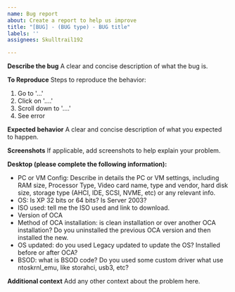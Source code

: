 ```yaml
---
name: Bug report
about: Create a report to help us improve
title: "[BUG] - (BUG type) - BUG title"
labels: ''
assignees: Skulltrail192

---
```


**Describe the bug**
A clear and concise description of what the bug is.

**To Reproduce**
Steps to reproduce the behavior:
1. Go to '...'
2. Click on '....'
3. Scroll down to '....'
4. See error

**Expected behavior**
A clear and concise description of what you expected to happen.

**Screenshots**
If applicable, add screenshots to help explain your problem.

**Desktop (please complete the following information):**
- PC or VM Config: Describe in details the PC or VM settings, including RAM size, Processor Type, Video card name,  type and vendor, hard disk size, storage type (AHCI, IDE, SCSI, NVME, etc) or any relevant info.  
- OS: Is XP 32 bits or 64 bits? Is Server 2003?
- ISO used: tell me the ISO used and link to download.
- Version of OCA
- Method of OCA installation: is clean installation or over another OCA installation? Do you uninstalled the previous OCA version and then installed the new.
- OS updated: do you used Legacy updated to update the OS? Installed before or after OCA?
- BSOD: what is BSOD code? Do you used some custom driver what use ntoskrnl_emu, like storahci, usb3, etc? 

**Additional context**
Add any other context about the problem here.
